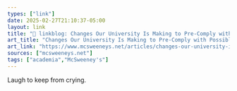```yaml
---
types: ["link"]
date: 2025-02-27T21:10:37-05:00
layout: link
title: "🔗 linkblog: Changes Our University Is Making to Pre-Comply with Possible Future Regulations'"
art_title: "Changes Our University Is Making to Pre-Comply with Possible Future Regulations"
art_link: "https://www.mcsweeneys.net/articles/changes-our-university-is-making-to-pre-comply-with-possible-future-regulations"
sources: ["mcsweeneys.net"]
tags: ["academia","McSweeney's"]
---
```

Laugh to keep from crying.
